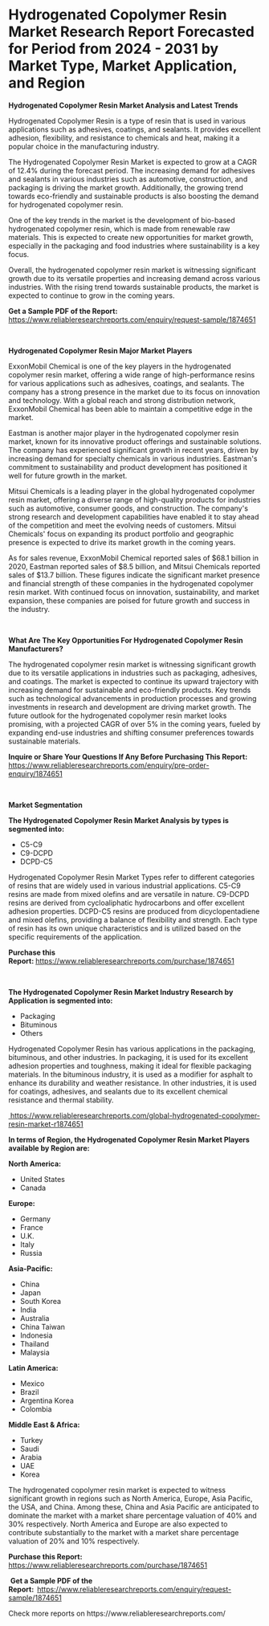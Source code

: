 <p><h1>Hydrogenated Copolymer Resin Market Research Report Forecasted for Period from 2024 -  2031 by Market Type, Market Application, and Region</h1></p><p><strong>Hydrogenated Copolymer Resin Market Analysis and Latest Trends</strong></p>
<p><p>Hydrogenated Copolymer Resin is a type of resin that is used in various applications such as adhesives, coatings, and sealants. It provides excellent adhesion, flexibility, and resistance to chemicals and heat, making it a popular choice in the manufacturing industry.</p><p>The Hydrogenated Copolymer Resin Market is expected to grow at a CAGR of 12.4% during the forecast period. The increasing demand for adhesives and sealants in various industries such as automotive, construction, and packaging is driving the market growth. Additionally, the growing trend towards eco-friendly and sustainable products is also boosting the demand for hydrogenated copolymer resin.</p><p>One of the key trends in the market is the development of bio-based hydrogenated copolymer resin, which is made from renewable raw materials. This is expected to create new opportunities for market growth, especially in the packaging and food industries where sustainability is a key focus.</p><p>Overall, the hydrogenated copolymer resin market is witnessing significant growth due to its versatile properties and increasing demand across various industries. With the rising trend towards sustainable products, the market is expected to continue to grow in the coming years.</p></p>
<p><strong>Get a Sample PDF of the Report:&nbsp;</strong> <a href="https://www.reliableresearchreports.com/enquiry/request-sample/1874651">https://www.reliableresearchreports.com/enquiry/request-sample/1874651</a></p>
<p>&nbsp;</p>
<p><strong>Hydrogenated Copolymer Resin Major Market Players</strong></p>
<p><p>ExxonMobil Chemical is one of the key players in the hydrogenated copolymer resin market, offering a wide range of high-performance resins for various applications such as adhesives, coatings, and sealants. The company has a strong presence in the market due to its focus on innovation and technology. With a global reach and strong distribution network, ExxonMobil Chemical has been able to maintain a competitive edge in the market.</p><p>Eastman is another major player in the hydrogenated copolymer resin market, known for its innovative product offerings and sustainable solutions. The company has experienced significant growth in recent years, driven by increasing demand for specialty chemicals in various industries. Eastman's commitment to sustainability and product development has positioned it well for future growth in the market.</p><p>Mitsui Chemicals is a leading player in the global hydrogenated copolymer resin market, offering a diverse range of high-quality products for industries such as automotive, consumer goods, and construction. The company's strong research and development capabilities have enabled it to stay ahead of the competition and meet the evolving needs of customers. Mitsui Chemicals' focus on expanding its product portfolio and geographic presence is expected to drive its market growth in the coming years.</p><p>As for sales revenue, ExxonMobil Chemical reported sales of $68.1 billion in 2020, Eastman reported sales of $8.5 billion, and Mitsui Chemicals reported sales of $13.7 billion. These figures indicate the significant market presence and financial strength of these companies in the hydrogenated copolymer resin market. With continued focus on innovation, sustainability, and market expansion, these companies are poised for future growth and success in the industry.</p></p>
<p>&nbsp;</p>
<p><strong>What Are The Key Opportunities For Hydrogenated Copolymer Resin Manufacturers?</strong></p>
<p><p>The hydrogenated copolymer resin market is witnessing significant growth due to its versatile applications in industries such as packaging, adhesives, and coatings. The market is expected to continue its upward trajectory with increasing demand for sustainable and eco-friendly products. Key trends such as technological advancements in production processes and growing investments in research and development are driving market growth. The future outlook for the hydrogenated copolymer resin market looks promising, with a projected CAGR of over 5% in the coming years, fueled by expanding end-use industries and shifting consumer preferences towards sustainable materials.</p></p>
<p><strong>Inquire or Share Your Questions If Any Before Purchasing This Report:</strong> <a href="https://www.reliableresearchreports.com/enquiry/pre-order-enquiry/1874651">https://www.reliableresearchreports.com/enquiry/pre-order-enquiry/1874651</a></p>
<p>&nbsp;</p>
<p><strong>Market Segmentation</strong></p>
<p><strong>The Hydrogenated Copolymer Resin Market Analysis by types is segmented into:</strong></p>
<p><ul><li>C5-C9</li><li>C9-DCPD</li><li>DCPD-C5</li></ul></p>
<p><p>Hydrogenated Copolymer Resin Market Types refer to different categories of resins that are widely used in various industrial applications. C5-C9 resins are made from mixed olefins and are versatile in nature. C9-DCPD resins are derived from cycloaliphatic hydrocarbons and offer excellent adhesion properties. DCPD-C5 resins are produced from dicyclopentadiene and mixed olefins, providing a balance of flexibility and strength. Each type of resin has its own unique characteristics and is utilized based on the specific requirements of the application.</p></p>
<p><strong>Purchase this Report:&nbsp;</strong><a href="https://www.reliableresearchreports.com/purchase/1874651">https://www.reliableresearchreports.com/purchase/1874651</a></p>
<p>&nbsp;</p>
<p><strong>The Hydrogenated Copolymer Resin Market Industry Research by Application is segmented into:</strong></p>
<p><ul><li>Packaging</li><li>Bituminous</li><li>Others</li></ul></p>
<p><p>Hydrogenated Copolymer Resin has various applications in the packaging, bituminous, and other industries. In packaging, it is used for its excellent adhesion properties and toughness, making it ideal for flexible packaging materials. In the bituminous industry, it is used as a modifier for asphalt to enhance its durability and weather resistance. In other industries, it is used for coatings, adhesives, and sealants due to its excellent chemical resistance and thermal stability.</p></p>
<p><a href="https://www.reliableresearchreports.com/global-hydrogenated-copolymer-resin-market-r1874651">&nbsp;https://www.reliableresearchreports.com/global-hydrogenated-copolymer-resin-market-r1874651</a></p>
<p><strong>In terms of Region, the Hydrogenated Copolymer Resin Market Players available by Region are:</strong></p>
<p>
    <p> <strong> North America: </strong>
        <ul>
            <li>United States</li>
            <li>Canada</li>
        </ul>
        </p> 
    <p> <strong> Europe: </strong>
        <ul>
            <li>Germany</li>
            <li>France</li>
            <li>U.K.</li>
            <li>Italy</li>
            <li>Russia</li>
        </ul>
        </p> 
    <p> <strong> Asia-Pacific: </strong>
        <ul>
            <li>China</li>
            <li>Japan</li>
            <li>South Korea</li>
            <li>India</li>
            <li>Australia</li>
            <li>China Taiwan</li>
            <li>Indonesia</li>
            <li>Thailand</li>
            <li>Malaysia</li>
        </ul>
        </p> 
    <p> <strong> Latin America: </strong>
        <ul>
            <li>Mexico</li>
            <li>Brazil</li>
            <li>Argentina Korea</li>
            <li>Colombia</li>
        </ul>
        </p> 
    <p> <strong> Middle East & Africa: </strong>
        <ul>
            <li>Turkey</li>
            <li>Saudi</li>
            <li>Arabia</li>
            <li>UAE</li>
            <li>Korea</li>
        </ul>
    </p>
    </p>
<p><p>The hydrogenated copolymer resin market is expected to witness significant growth in regions such as North America, Europe, Asia Pacific, the USA, and China. Among these, China and Asia Pacific are anticipated to dominate the market with a market share percentage valuation of 40% and 30% respectively. North America and Europe are also expected to contribute substantially to the market with a market share percentage valuation of 20% and 10% respectively.</p></p>
<p><strong>Purchase this Report: </strong><a href="https://www.reliableresearchreports.com/purchase/1874651">https://www.reliableresearchreports.com/purchase/1874651</a></p>
<p>&nbsp;<strong>Get a Sample PDF of the Report:&nbsp;&nbsp;</strong><a href="https://www.reliableresearchreports.com/enquiry/request-sample/1874651">https://www.reliableresearchreports.com/enquiry/request-sample/1874651</a></p>
<p><strong></strong></p>
<p>Check more reports on https://www.reliableresearchreports.com/</p>